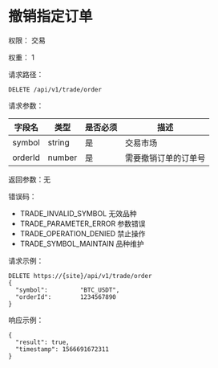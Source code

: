# 撤销指定订单

权限： 交易

权重： 1

请求路径：

```
DELETE /api/v1/trade/order
```

请求参数：

| **字段名** | **类型** | **是否必须** | **描述**     |
| ------- | ------ | -------- | ---------- |
| symbol  | string | 是        | 交易市场       |
| orderId | number | 是        | 需要撤销订单的订单号 |

返回参数：无

错误码：

* TRADE\_INVALID\_SYMBOL    无效品种
* TRADE\_PARAMETER\_ERROR    参数错误
* TRADE\_OPERATION\_DENIED    禁止操作
* TRADE\_SYMBOL\_MAINTAIN    品种维护

请求示例：

```
DELETE https://{site}/api/v1/trade/order
{
  "symbol":         "BTC_USDT",
  "orderId":        1234567890
}
```

响应示例：

```
{ 
  "result": true,
  "timestamp": 1566691672311
}
```
